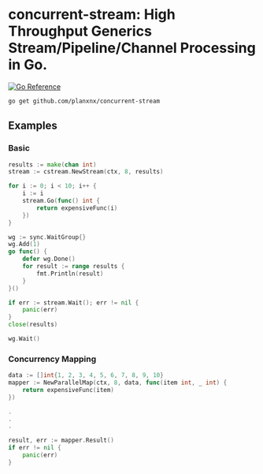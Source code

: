 # **concurrent-stream**: High Throughput Generics Stream/Pipeline/Channel Processing in Go.

[![Go Reference](https://pkg.go.dev/badge/github.com/planxnx/concurrent-stream.svg)](https://pkg.go.dev/github.com/planxnx/concurrent-stream)

```sh
go get github.com/planxnx/concurrent-stream
```

## Examples

### Basic

```go
results := make(chan int)
stream := cstream.NewStream(ctx, 8, results)

for i := 0; i < 10; i++ {
	i := i
	stream.Go(func() int {
		return expensiveFunc(i)
	})
}

wg := sync.WaitGroup{}
wg.Add(1)
go func() {
	defer wg.Done()
	for result := range results {
		fmt.Println(result)
	}
}()

if err := stream.Wait(); err != nil {
	panic(err)
}
close(results)

wg.Wait()
```

### Concurrency Mapping

```go
data := []int{1, 2, 3, 4, 5, 6, 7, 8, 9, 10}
mapper := NewParallelMap(ctx, 8, data, func(item int, _ int) {
	return expensiveFunc(item)
})

.
.
.

result, err := mapper.Result()
if err != nil {
	panic(err)
}
```
